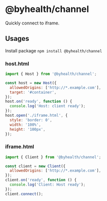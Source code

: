 # @byhealth/channel

Quickly connect to iframe.

## Usages

Install package `npm install @byhealth/channel`

### host.html

```js
import { Host } from '@byhealth/channel';

const host = new Host({
  allowedOrigins: ['http://*.example.com'],
  target: '#container',
});
host.on('ready', function () {
  console.log('Host: client ready');
});
host.open('./iframe.html', {
  style: 'border: 0',
  width: '100%',
  height: '100px',
});
```

### iframe.html

```js
import { Client } from '@byhealth/channel';

const client = new Client({
  allowedOrigins: ['http://*.example.com'],
});
client.on('ready', function () {
  console.log('Client: Host ready');
});
client.connect();
```
